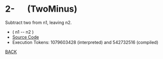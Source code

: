 # 2- &emsp; (TwoMinus)
Subtract two from n1, leaving n2.
* ( n1 -- n2 )
* [Source Code](../words/common_use/TwoMinus.cs)
* Execution Tokens: 1079603428 (interpreted) and 542732516 (compiled)


[BACK](builtins.md#TwoMinus)
